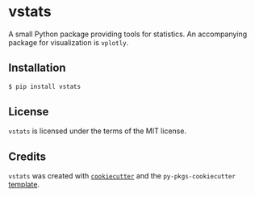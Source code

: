 # vstats

A small Python package providing tools for statistics. An accompanying package for visualization is `vplotly`.

## Installation

```bash
$ pip install vstats
```

## License

`vstats` is licensed under the terms of the MIT license.

## Credits

`vstats` was created with [`cookiecutter`](https://cookiecutter.readthedocs.io/en/latest/) and the `py-pkgs-cookiecutter` [template](https://github.com/py-pkgs/py-pkgs-cookiecutter).

